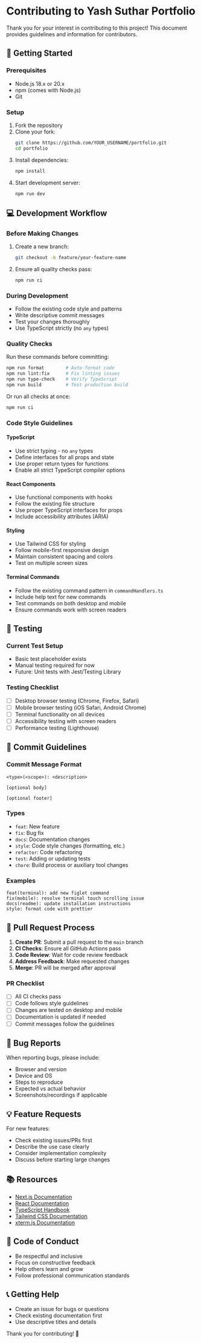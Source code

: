 # Contributing to Yash Suthar Portfolio

Thank you for your interest in contributing to this project! This document provides guidelines and information for contributors.

## 🚀 Getting Started

### Prerequisites
- Node.js 18.x or 20.x
- npm (comes with Node.js)
- Git

### Setup
1. Fork the repository
2. Clone your fork:
   ```bash
   git clone https://github.com/YOUR_USERNAME/portfolio.git
   cd portfolio
   ```
3. Install dependencies:
   ```bash
   npm install
   ```
4. Start development server:
   ```bash
   npm run dev
   ```

## 💻 Development Workflow

### Before Making Changes
1. Create a new branch:
   ```bash
   git checkout -b feature/your-feature-name
   ```
2. Ensure all quality checks pass:
   ```bash
   npm run ci
   ```

### During Development
- Follow the existing code style and patterns
- Write descriptive commit messages
- Test your changes thoroughly
- Use TypeScript strictly (no `any` types)

### Quality Checks
Run these commands before committing:
```bash
npm run format        # Auto-format code
npm run lint:fix      # Fix linting issues
npm run type-check    # Verify TypeScript
npm run build         # Test production build
```

Or run all checks at once:
```bash
npm run ci
```

### Code Style Guidelines

#### TypeScript
- Use strict typing - no `any` types
- Define interfaces for all props and state
- Use proper return types for functions
- Enable all strict TypeScript compiler options

#### React Components
- Use functional components with hooks
- Follow the existing file structure
- Use proper TypeScript interfaces for props
- Include accessibility attributes (ARIA)

#### Styling
- Use Tailwind CSS for styling
- Follow mobile-first responsive design
- Maintain consistent spacing and colors
- Test on multiple screen sizes

#### Terminal Commands
- Follow the existing command pattern in `commandHandlers.ts`
- Include help text for new commands
- Test commands on both desktop and mobile
- Ensure commands work with screen readers

## 🧪 Testing

### Current Test Setup
- Basic test placeholder exists
- Manual testing required for now
- Future: Unit tests with Jest/Testing Library

### Testing Checklist
- [ ] Desktop browser testing (Chrome, Firefox, Safari)
- [ ] Mobile browser testing (iOS Safari, Android Chrome)
- [ ] Terminal functionality on all devices
- [ ] Accessibility testing with screen readers
- [ ] Performance testing (Lighthouse)

## 📝 Commit Guidelines

### Commit Message Format
```
<type>(<scope>): <description>

[optional body]

[optional footer]
```

### Types
- `feat`: New feature
- `fix`: Bug fix
- `docs`: Documentation changes
- `style`: Code style changes (formatting, etc.)
- `refactor`: Code refactoring
- `test`: Adding or updating tests
- `chore`: Build process or auxiliary tool changes

### Examples
```
feat(terminal): add new figlet command
fix(mobile): resolve terminal touch scrolling issue
docs(readme): update installation instructions
style: format code with prettier
```

## 🔄 Pull Request Process

1. **Create PR**: Submit a pull request to the `main` branch
2. **CI Checks**: Ensure all GitHub Actions pass
3. **Code Review**: Wait for code review feedback
4. **Address Feedback**: Make requested changes
5. **Merge**: PR will be merged after approval

### PR Checklist
- [ ] All CI checks pass
- [ ] Code follows style guidelines
- [ ] Changes are tested on desktop and mobile
- [ ] Documentation is updated if needed
- [ ] Commit messages follow the guidelines

## 🐛 Bug Reports

When reporting bugs, please include:
- Browser and version
- Device and OS
- Steps to reproduce
- Expected vs actual behavior
- Screenshots/recordings if applicable

## 💡 Feature Requests

For new features:
- Check existing issues/PRs first
- Describe the use case clearly
- Consider implementation complexity
- Discuss before starting large changes

## 📚 Resources

- [Next.js Documentation](https://nextjs.org/docs)
- [React Documentation](https://reactjs.org/docs)
- [TypeScript Handbook](https://www.typescriptlang.org/docs)
- [Tailwind CSS Documentation](https://tailwindcss.com/docs)
- [xterm.js Documentation](https://xtermjs.org/)

## 🤝 Code of Conduct

- Be respectful and inclusive
- Focus on constructive feedback
- Help others learn and grow
- Follow professional communication standards

## 📞 Getting Help

- Create an issue for bugs or questions
- Check existing documentation first
- Use descriptive titles and details

Thank you for contributing! 🎉
